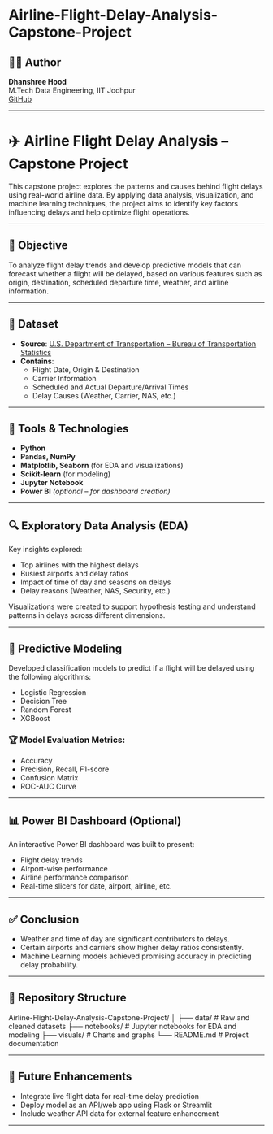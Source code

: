 # Airline-Flight-Delay-Analysis-Capstone-Project

## 👩‍💻 Author

**Dhanshree Hood**  
M.Tech Data Engineering, IIT Jodhpur  
[GitHub](https://github.com/dhanshreehood)

---

# ✈️ Airline Flight Delay Analysis – Capstone Project

This capstone project explores the patterns and causes behind flight delays using real-world airline data. By applying data analysis, visualization, and machine learning techniques, the project aims to identify key factors influencing delays and help optimize flight operations.

---

## 📌 Objective

To analyze flight delay trends and develop predictive models that can forecast whether a flight will be delayed, based on various features such as origin, destination, scheduled departure time, weather, and airline information.

---

## 📁 Dataset

- **Source**: [U.S. Department of Transportation – Bureau of Transportation Statistics](https://www.transtats.bts.gov/)
- **Contains**:
  - Flight Date, Origin & Destination
  - Carrier Information
  - Scheduled and Actual Departure/Arrival Times
  - Delay Causes (Weather, Carrier, NAS, etc.)

---

## 🧰 Tools & Technologies

- **Python**
- **Pandas, NumPy**
- **Matplotlib, Seaborn** (for EDA and visualizations)
- **Scikit-learn** (for modeling)
- **Jupyter Notebook**
- **Power BI** *(optional – for dashboard creation)*

---

## 🔍 Exploratory Data Analysis (EDA)

Key insights explored:
- Top airlines with the highest delays
- Busiest airports and delay ratios
- Impact of time of day and seasons on delays
- Delay reasons (Weather, NAS, Security, etc.)

Visualizations were created to support hypothesis testing and understand patterns in delays across different dimensions.

---

## 🤖 Predictive Modeling

Developed classification models to predict if a flight will be delayed using the following algorithms:
- Logistic Regression
- Decision Tree
- Random Forest
- XGBoost

### 🏆 Model Evaluation Metrics:
- Accuracy
- Precision, Recall, F1-score
- Confusion Matrix
- ROC-AUC Curve

---

## 📊 Power BI Dashboard (Optional)

An interactive Power BI dashboard was built to present:
- Flight delay trends
- Airport-wise performance
- Airline performance comparison
- Real-time slicers for date, airport, airline, etc.

---

## ✅ Conclusion

- Weather and time of day are significant contributors to delays.
- Certain airports and carriers show higher delay ratios consistently.
- Machine Learning models achieved promising accuracy in predicting delay probability.

---

## 🔗 Repository Structure

Airline-Flight-Delay-Analysis-Capstone-Project/
│
├── data/ # Raw and cleaned datasets
├── notebooks/ # Jupyter notebooks for EDA and modeling
├── visuals/ # Charts and graphs
└── README.md # Project documentation


---

## 📌 Future Enhancements

- Integrate live flight data for real-time delay prediction
- Deploy model as an API/web app using Flask or Streamlit
- Include weather API data for external feature enhancement

---
